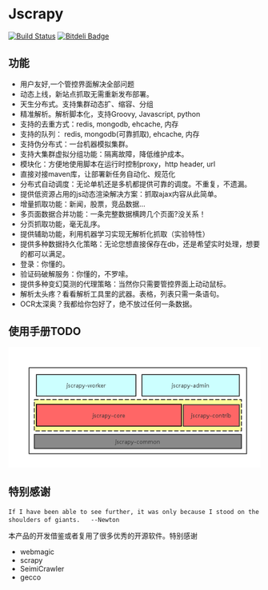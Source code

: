 # Jscrapy
[![Build Status](https://travis-ci.org/jscrapy/jscrapy.svg?branch=master)](https://travis-ci.org/jscrapy/jscrapy)
[![Bitdeli Badge](https://d2weczhvl823v0.cloudfront.net/jscrapy/jscrapy/trend.png)](https://bitdeli.com/free "Bitdeli Badge")
## 功能
- 用户友好,一个管控界面解决全部问题
- 动态上线，新站点抓取无需重新发布部署。
- 天生分布式。支持集群动态扩、缩容、分组
- 精准解析。解析脚本化，支持Groovy, Javascript, python
- 支持的去重方式：redis, mongodb, ehcache, 内存
- 支持的队列： redis, mongodb(可靠抓取), ehcache, 内存
- 支持伪分布式：一台机器模拟集群。
- 支持大集群虚拟分组功能：隔离故障，降低维护成本。
- 模块化：方便地使用脚本在运行时控制proxy，http header, url
- 直接对接maven库，让部署新任务自动化、规范化
- 分布式自动调度：无论单机还是多机都提供可靠的调度。不重复，不遗漏。
- 提供低资源占用的js动态渲染解决方案：抓取ajax内容从此简单。
- 增量抓取功能：新闻，股票，竞品数据...
- 多页面数据合并功能：一条完整数据横跨几个页面?没关系！
- 分页抓取功能，毫无乱序。
- 提供辅助功能，利用机器学习实现无解析化抓取（实验特性）
- 提供多种数据持久化策略：无论您想直接保存在db，还是希望实时处理，想要的都可以满足。
- 登录：你懂的。
- 验证码破解服务：你懂的，不罗嗦。
- 提供多种变幻莫测的代理策略：当然你只需要管控界面上动动鼠标。
- 解析太头疼？看看解析工具里的武器。表格，列表只需一条语句。
- OCR太深奥？我都给你包好了，绝不放过任何一条数据。

## 使用手册TODO
![工程结构](./docs/jscrapy_project_structure.png)

## 特别感谢
```text
If I have been able to see further, it was only because I stood on the shoulders of giants.   --Newton
```
本产品的开发借鉴或者复用了很多优秀的开源软件。特别感谢

- webmagic
- scrapy
- SeimiCrawler
- gecco


